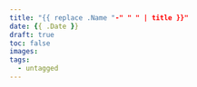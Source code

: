 ```yaml
---
title: "{{ replace .Name "-" " " | title }}"
date: {{ .Date }}
draft: true
toc: false
images: 
tags:
  - untagged
---
```


